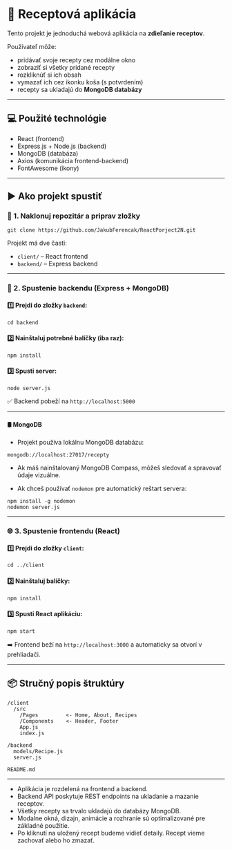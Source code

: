 # 🥘 Receptová aplikácia

Tento projekt je jednoduchá webová aplikácia na **zdieľanie receptov**.

Používateľ môže:
- pridávať svoje recepty cez modálne okno
- zobraziť si všetky pridané recepty
- rozkliknúť si ich obsah
- vymazať ich cez ikonku koša (s potvrdením)
- recepty sa ukladajú do **MongoDB databázy**

---

## 💻 Použité technológie

- React (frontend)
- Express.js + Node.js (backend)
- MongoDB (databáza)
- Axios (komunikácia frontend-backend)
- FontAwesome (ikony)

---

## ▶️ Ako projekt spustiť

### 🔧 1. Naklonuj repozitár a priprav zložky

```
git clone https://github.com/JakubFerencak/ReactPorject2N.git
```

Projekt má dve časti:
- `client/` – React frontend
- `backend/` – Express backend

---

### 🚀 2. Spustenie backendu (Express + MongoDB)

#### 1️⃣ Prejdi do zložky `backend`:
```
cd backend
```

#### 2️⃣ Nainštaluj potrebné balíčky (iba raz):
```
npm install
```

#### 3️⃣ Spusti server:
```
node server.js
```

✅ Backend pobeží na `http://localhost:5000`

---

#### 🛢️ MongoDB

- Projekt používa lokálnu MongoDB databázu:
```
mongodb://localhost:27017/recepty
```

- Ak máš nainštalovaný MongoDB Compass, môžeš sledovať a spravovať údaje vizuálne.

- Ak chceš používať `nodemon` pre automatický reštart servera:
```
npm install -g nodemon
nodemon server.js
```

---

### 🌐 3. Spustenie frontendu (React)

#### 1️⃣ Prejdi do zložky `client`:
```
cd ../client
```

#### 2️⃣ Nainštaluj balíčky:
```
npm install
```

#### 3️⃣ Spusti React aplikáciu:
```
npm start
```

➡️ Frontend beží na `http://localhost:3000` a automaticky sa otvorí v prehliadači.

---

## 📦 Stručný popis štruktúry

```
/client
  /src
    /Pages         <- Home, About, Recipes
    /Components    <- Header, Footer
    App.js
    index.js

/backend
  models/Recipe.js
  server.js

README.md
```
---

- Aplikácia je rozdelená na frontend a backend.
- Backend API poskytuje REST endpoints na ukladanie a mazanie receptov.
- Všetky recepty sa trvalo ukladajú do databázy MongoDB.
- Modalne okná, dizajn, animácie a rozhranie sú optimalizované pre základné použitie.
- Po kliknutí na uložený recept budeme vidieť detaily. Recept vieme zachovať alebo ho zmazať.

